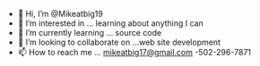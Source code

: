 - 👋 Hi, I’m @Mikeatbig19
- 👀 I’m interested in ... learning about anything I can
- 🌱 I’m currently learning ... source code
- 💞️ I’m looking to collaborate on ...web site development
- 📫 How to reach me ... mikeatbig17@gmail.com -502-296-7871

<!---
Mikeatbig19/Mikeatbig19 is a ✨ special ✨ repository because its `README.md` (this file) appears on your GitHub profile.
You can click the Preview link to take a look at your changes.
--->
